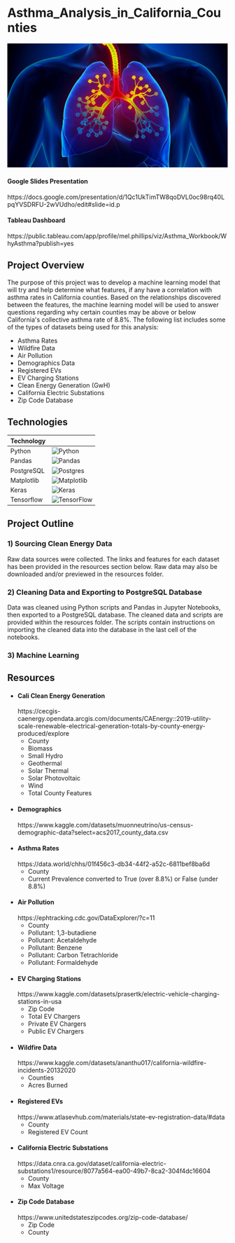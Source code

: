 # Asthma_Analysis_in_California_Counties

<p align="center">
    <img src= "https://github.com/Bropell/Asthma_Analysis_in_California_Counties/blob/main/Resources/Asthma_banner.png"/>
</p>

<h4 align="left">Google Slides Presentation</h4>
https://docs.google.com/presentation/d/1Qc1UkTimTW8qoDVL0oc98rq40LpqYVSDRFU-2wVUdho/edit#slide=id.p

<h4 align="left">Tableau Dashboard</h4>
https://public.tableau.com/app/profile/mel.phillips/viz/Asthma_Workbook/WhyAsthma?publish=yes 

## Project Overview
The purpose of this project was to develop a machine learning model that will try and help determine what features, 
if any have a correlation with asthma rates in California counties. Based on the relationships discovered between 
the features, the machine learning model will be used to answer questions regarding why certain counties may be above 
or below California's collective asthma rate of 8.8%. The following list includes some of the types of datasets being
used for this analysis:<br>

- Asthma Rates
- Wildfire Data
- Air Pollution 
- Demographics Data
- Registered EVs
- EV Charging Stations
- Clean Energy Generation (GwH)
- California Electric Substations
- Zip Code Database

## Technologies
| Technology |  |
| ---------- | ------ |
| Python     | ![Python](https://img.shields.io/badge/python-3670A0?style=for-the-badge&logo=python&logoColor=ffdd54)|
| Pandas     | ![Pandas](https://img.shields.io/badge/pandas-%23150458.svg?style=for-the-badge&logo=pandas&logoColor=white) |
| PostgreSQL | ![Postgres](https://img.shields.io/badge/postgres-%23316192.svg?style=for-the-badge&logo=postgresql&logoColor=white) |
| Matplotlib | ![Matplotlib](https://img.shields.io/badge/Matplotlib-%23ffffff.svg?style=for-the-badge&logo=Matplotlib&logoColor=black) |
| Keras      | ![Keras](https://img.shields.io/badge/Keras-%23D00000.svg?style=for-the-badge&logo=Keras&logoColor=white) |
| Tensorflow | ![TensorFlow](https://img.shields.io/badge/TensorFlow-%23FF6F00.svg?style=for-the-badge&logo=TensorFlow&logoColor=white) |

## Project Outline
### 1) Sourcing Clean Energy Data 
Raw data sources were collected. The links and features for each dataset has been provided in the resources section below. Raw
data may also be downloaded and/or previewed in the resources folder. 

### 2) Cleaning Data and Exporting to PostgreSQL Database
Data was cleaned using Python scripts and Pandas in Jupyter Notebooks, then exported to a PostgreSQL database. The cleaned data
and scripts are provided within the resources folder. The scripts contain instructions on importing the cleaned data into the 
database in the last cell of the notebooks.

### 3) Machine Learning


## Resources
- <h4 align="left">Cali Clean Energy Generation</h4>
    https://cecgis-caenergy.opendata.arcgis.com/documents/CAEnergy::2019-utility-scale-renewable-electrical-generation-totals-by-county-energy-produced/explore 

    - County<br>
    - Biomass<br>
    - Small Hydro<br>
    - Geothermal<br>
    - Solar Thermal<br>
    - Solar Photovoltaic<br>
    - Wind<br>
    - Total County Features

- <h4 align="left">Demographics</h4>
    https://www.kaggle.com/datasets/muonneutrino/us-census-demographic-data?select=acs2017_county_data.csv

- <h4 align="left">Asthma Rates</h4>
    https://data.world/chhs/01f456c3-db34-44f2-a52c-6811bef8ba6d

    - County<br>
    - Current Prevalence converted to True (over 8.8%) or False (under 8.8%)

- <h4 align="left">Air Pollution</h4>
    https://ephtracking.cdc.gov/DataExplorer/?c=11

    - County<br>
    - Pollutant: 1,3-butadiene<br>
    - Pollutant: Acetaldehyde<br>
    - Pollutant: Benzene<br>
    - Pollutant: Carbon Tetrachloride<br>
    - Pollutant: Formaldehyde

- <h4 align="left">EV Charging Stations</h4>
    https://www.kaggle.com/datasets/prasertk/electric-vehicle-charging-stations-in-usa
    
    - Zip Code<br> 
    - Total EV Chargers<br>
    - Private EV Chargers<br>
    - Public EV Chargers

- <h4 align="left">Wildfire Data</h4>
    https://www.kaggle.com/datasets/ananthu017/california-wildfire-incidents-20132020

    - Counties<br>
    - Acres Burned

- <h4 align="left">Registered EVs</h4>
    https://www.atlasevhub.com/materials/state-ev-registration-data/#data
    
    - County<br> 
    - Registered EV Count

- <h4 align="left">California Electric Substations</h4>
    https://data.cnra.ca.gov/dataset/california-electric-substations1/resource/8077a564-ea00-49b7-8ca2-304f4dc16604 
    
    - County<br>
    - Max Voltage

- <h4 align="left">Zip Code Database</h4>
    https://www.unitedstateszipcodes.org/zip-code-database/

    - Zip Code<br>
    - County 
